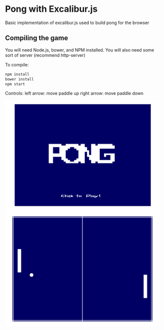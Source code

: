 # Pong with Excalibur.js

Basic implementation of excalibur.js used to build pong for the browser

## Compiling the game

You will need Node.js, bower, and NPM installed.
You will also need some sort of server (recommend http-server)

To compile:

    npm install
    bower install
    npm start

Controls:
left arrow: move paddle up
right arrow: move paddle down

![alt tag](https://github.com/pinkston4/Pong-with-ExcaliburJS/blob/master/resources/mainScreenShot.png)
![alt tag](https://github.com/pinkston4/Pong-with-ExcaliburJS/blob/master/resources/gameScreenShot.png)